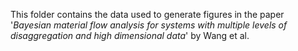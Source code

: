 This folder contains the data used to generate figures in the paper '*Bayesian material flow analysis for systems with multiple levels of disaggregation and high dimensional data*' by Wang et al.
